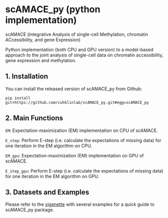 # scAMACE_py (python implementation)

scAMACE (integrative Analysis of single-cell Methylation, chromatin ACcessibility, and gene Expression)

Python implementation (both CPU and GPU version) to a model-based approach to the joint analysis of single-cell data on chromatin accessibility, gene expression and methylation.

## 1. Installation

You can install the released version of scAMACE_py from Github:

```{python}
pip install git+https://github.com/cuhklinlab/scAMACE_py.git#egg=scAMACE_py

```


## 2. Main Functions

`EM`: Expectation-maximization (EM) implementation on CPU of scAMACE.

`E_step`: Perform E-step (i.e. calculate the expectations of missing data) for one iteration in the EM algorithm on CPU.


`EM_gpu`: Expectation-maximization (EM) implementation on GPU of scAMACE.

`E_step_gpu`: Perform E-step (i.e. calculate the expectations of missing data) for one iteration in the EM algorithm on GPU.


## 3. Datasets and Examples
Please refer to the [vigenette](https://github.com/cuhklinlab/scAMACE_py/blob/main/vignette/vignette.md) with several examples for a quick guide to scAMACE_py package.
